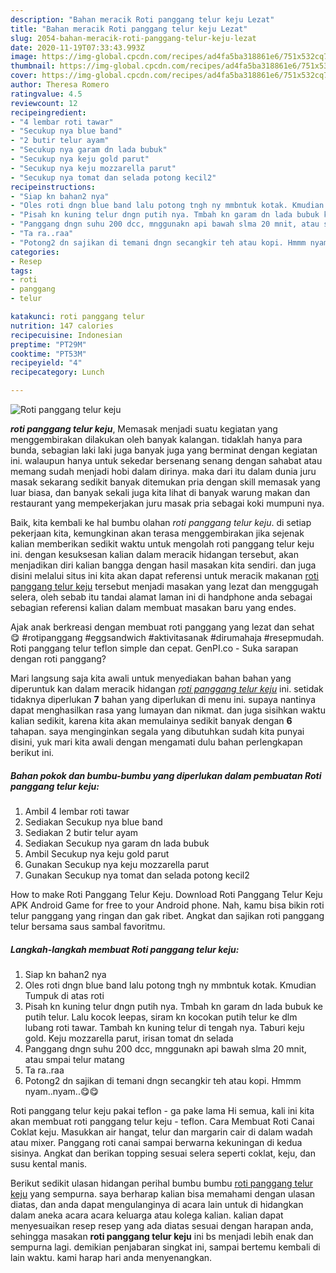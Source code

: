 ```yaml
---
description: "Bahan meracik Roti panggang telur keju Lezat"
title: "Bahan meracik Roti panggang telur keju Lezat"
slug: 2054-bahan-meracik-roti-panggang-telur-keju-lezat
date: 2020-11-19T07:33:43.993Z
image: https://img-global.cpcdn.com/recipes/ad4fa5ba318861e6/751x532cq70/roti-panggang-telur-keju-foto-resep-utama.jpg
thumbnail: https://img-global.cpcdn.com/recipes/ad4fa5ba318861e6/751x532cq70/roti-panggang-telur-keju-foto-resep-utama.jpg
cover: https://img-global.cpcdn.com/recipes/ad4fa5ba318861e6/751x532cq70/roti-panggang-telur-keju-foto-resep-utama.jpg
author: Theresa Romero
ratingvalue: 4.5
reviewcount: 12
recipeingredient:
- "4 lembar roti tawar"
- "Secukup nya blue band"
- "2 butir telur ayam"
- "Secukup nya garam dn lada bubuk"
- "Secukup nya keju gold parut"
- "Secukup nya keju mozzarella parut"
- "Secukup nya tomat dan selada potong kecil2"
recipeinstructions:
- "Siap kn bahan2 nya"
- "Oles roti dngn blue band lalu potong tngh ny mmbntuk kotak. Kmudian Tumpuk di atas roti"
- "Pisah kn kuning telur dngn putih nya. Tmbah kn garam dn lada bubuk ke putih telur. Lalu kocok leepas, siram kn kocokan putih telur ke dlm lubang roti tawar. Tambah kn kuning telur di tengah nya. Taburi keju gold. Keju mozzarella parut, irisan tomat dn selada"
- "Panggang dngn suhu 200 dcc, mnggunakn api bawah slma 20 mnit, atau smpai telur matang"
- "Ta ra..raa"
- "Potong2 dn sajikan di temani dngn secangkir teh atau kopi. Hmmm nyam..nyam..😋😋"
categories:
- Resep
tags:
- roti
- panggang
- telur

katakunci: roti panggang telur 
nutrition: 147 calories
recipecuisine: Indonesian
preptime: "PT29M"
cooktime: "PT53M"
recipeyield: "4"
recipecategory: Lunch

---
```



![Roti panggang telur keju](https://img-global.cpcdn.com/recipes/ad4fa5ba318861e6/751x532cq70/roti-panggang-telur-keju-foto-resep-utama.jpg)

<b><i>roti panggang telur keju</i></b>, Memasak menjadi suatu kegiatan yang menggembirakan dilakukan oleh banyak kalangan. tidaklah hanya para bunda, sebagian laki laki juga banyak juga yang berminat dengan kegiatan ini. walaupun hanya untuk sekedar bersenang senang dengan sahabat atau memang sudah menjadi hobi dalam dirinya. maka dari itu dalam dunia juru masak sekarang sedikit banyak ditemukan pria dengan skill memasak yang luar biasa, dan banyak sekali juga kita lihat di banyak warung makan dan restaurant yang mempekerjakan juru masak pria sebagai koki mumpuni nya.

Baik, kita kembali ke hal bumbu olahan <i>roti panggang telur keju</i>. di setiap pekerjaan kita, kemungkinan akan terasa menggembirakan jika sejenak kalian memberikan sedikit waktu untuk mengolah roti panggang telur keju ini. dengan kesuksesan kalian dalam meracik hidangan tersebut, akan menjadikan diri kalian bangga dengan hasil masakan kita sendiri. dan juga disini melalui situs ini kita akan dapat referensi untuk meracik makanan <u>roti panggang telur keju</u> tersebut menjadi masakan yang lezat dan menggugah selera, oleh sebab itu tandai alamat laman ini di handphone anda sebagai sebagian referensi kalian dalam membuat masakan baru yang endes.

Ajak anak berkreasi dengan membuat roti panggang yang lezat dan sehat 😋 #rotipanggang #eggsandwich #aktivitasanak #dirumahaja #resepmudah. Roti panggang telur teflon simple dan cepat. GenPI.co - Suka sarapan dengan roti panggang?


Mari langsung saja kita awali untuk menyediakan bahan bahan yang diperuntuk kan dalam meracik hidangan <u><i>roti panggang telur keju</i></u> ini. setidak tidaknya diperlukan <b>7</b> bahan yang diperlukan di menu ini. supaya nantinya dapat menghasilkan rasa yang lumayan dan nikmat. dan juga sisihkan waktu kalian sedikit, karena kita akan memulainya sedikit banyak dengan <b>6</b> tahapan. saya menginginkan segala yang dibutuhkan sudah kita punyai disini, yuk mari kita awali dengan mengamati dulu bahan perlengkapan berikut ini.

<!--inarticleads1-->

##### Bahan pokok dan bumbu-bumbu yang diperlukan dalam pembuatan Roti panggang telur keju:

1. Ambil 4 lembar roti tawar
1. Sediakan Secukup nya blue band
1. Sediakan 2 butir telur ayam
1. Sediakan Secukup nya garam dn lada bubuk
1. Ambil Secukup nya keju gold parut
1. Gunakan Secukup nya keju mozzarella parut
1. Gunakan Secukup nya tomat dan selada potong kecil2


How to make Roti Panggang Telur Keju. Download Roti Panggang Telur Keju APK Android Game for free to your Android phone. Nah, kamu bisa bikin roti telur panggang yang ringan dan gak ribet. Angkat dan sajikan roti panggang telur bersama saus sambal favoritmu. 

<!--inarticleads2-->

##### Langkah-langkah membuat Roti panggang telur keju:

1. Siap kn bahan2 nya
1. Oles roti dngn blue band lalu potong tngh ny mmbntuk kotak. Kmudian Tumpuk di atas roti
1. Pisah kn kuning telur dngn putih nya. Tmbah kn garam dn lada bubuk ke putih telur. Lalu kocok leepas, siram kn kocokan putih telur ke dlm lubang roti tawar. Tambah kn kuning telur di tengah nya. Taburi keju gold. Keju mozzarella parut, irisan tomat dn selada
1. Panggang dngn suhu 200 dcc, mnggunakn api bawah slma 20 mnit, atau smpai telur matang
1. Ta ra..raa
1. Potong2 dn sajikan di temani dngn secangkir teh atau kopi. Hmmm nyam..nyam..😋😋


Roti panggang telur keju pakai teflon - ga pake lama Hi semua, kali ini kita akan membuat roti panggang telur keju - teflon. Cara Membuat Roti Canai Coklat keju. Masukkan air hangat, telur dan margarin cair di dalam wadah atau mixer. Panggang roti canai sampai berwarna kekuningan di kedua sisinya. Angkat dan berikan topping sesuai selera seperti coklat, keju, dan susu kental manis. 

Berikut sedikit ulasan hidangan perihal bumbu bumbu <u>roti panggang telur keju</u> yang sempurna. saya berharap kalian bisa memahami dengan ulasan diatas, dan anda dapat mengulanginya di acara lain untuk di hidangkan dalam aneka acara acara keluarga atau kolega kalian. kalian dapat menyesuaikan resep resep yang ada diatas sesuai dengan harapan anda, sehingga masakan <b>roti panggang telur keju</b> ini bs menjadi lebih enak dan sempurna lagi. demikian penjabaran singkat ini, sampai bertemu kembali di lain waktu. kami harap hari anda menyenangkan.
